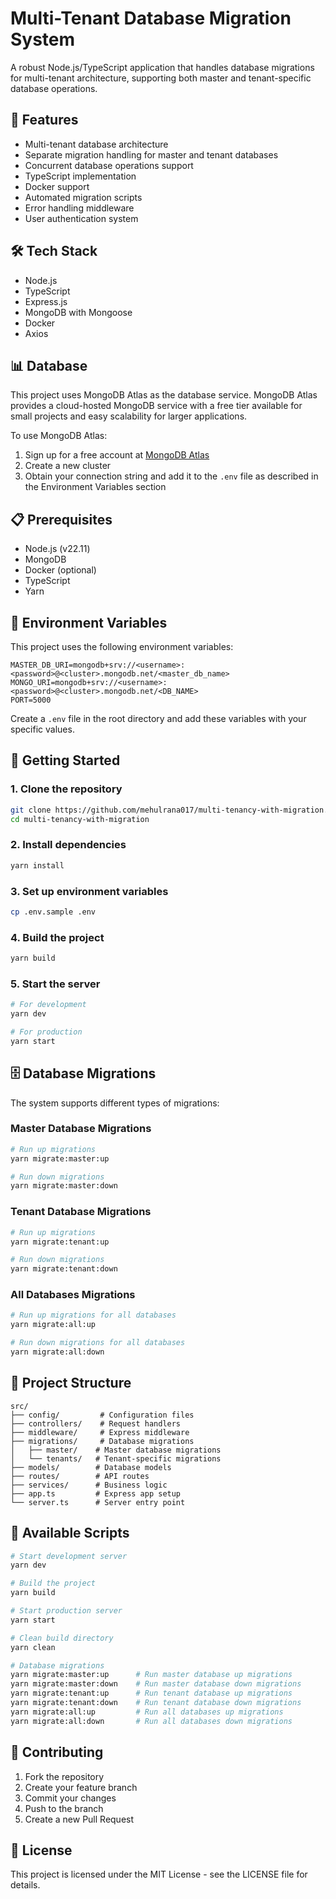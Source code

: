 # Multi-Tenant Database Migration System

A robust Node.js/TypeScript application that handles database migrations for multi-tenant architecture, supporting both master and tenant-specific database operations.

## 🌟 Features

- Multi-tenant database architecture
- Separate migration handling for master and tenant databases
- Concurrent database operations support
- TypeScript implementation
- Docker support
- Automated migration scripts
- Error handling middleware
- User authentication system

## 🛠️ Tech Stack

- Node.js
- TypeScript
- Express.js
- MongoDB with Mongoose
- Docker
- Axios

## 📊 Database

This project uses MongoDB Atlas as the database service. MongoDB Atlas provides a cloud-hosted MongoDB service with a free tier available for small projects and easy scalability for larger applications.

To use MongoDB Atlas:

1. Sign up for a free account at [MongoDB Atlas](https://www.mongodb.com/cloud/atlas)
2. Create a new cluster
3. Obtain your connection string and add it to the `.env` file as described in the Environment Variables section

## 📋 Prerequisites

- Node.js (v22.11)
- MongoDB
- Docker (optional)
- TypeScript
- Yarn

## 🔐 Environment Variables

This project uses the following environment variables:

```env
MASTER_DB_URI=mongodb+srv://<username>:<password>@<cluster>.mongodb.net/<master_db_name>
MONGO_URI=mongodb+srv://<username>:<password>@<cluster>.mongodb.net/<DB_NAME>
PORT=5000
```

Create a `.env` file in the root directory and add these variables with your specific values.

## 🚀 Getting Started

### 1. Clone the repository

```bash
git clone https://github.com/mehulrana017/multi-tenancy-with-migration.git
cd multi-tenancy-with-migration
```

### 2. Install dependencies

```bash
yarn install
```

### 3. Set up environment variables

```bash
cp .env.sample .env
```

### 4. Build the project

```bash
yarn build
```

### 5. Start the server

```bash
# For development
yarn dev

# For production
yarn start
```

## 🗄️ Database Migrations

The system supports different types of migrations:

### Master Database Migrations

```bash
# Run up migrations
yarn migrate:master:up

# Run down migrations
yarn migrate:master:down
```

### Tenant Database Migrations

```bash
# Run up migrations
yarn migrate:tenant:up

# Run down migrations
yarn migrate:tenant:down
```

### All Databases Migrations

```bash
# Run up migrations for all databases
yarn migrate:all:up

# Run down migrations for all databases
yarn migrate:all:down
```

## 📁 Project Structure

```
src/
├── config/         # Configuration files
├── controllers/    # Request handlers
├── middleware/     # Express middleware
├── migrations/     # Database migrations
│   ├── master/    # Master database migrations
│   └── tenants/   # Tenant-specific migrations
├── models/        # Database models
├── routes/        # API routes
├── services/      # Business logic
├── app.ts         # Express app setup
└── server.ts      # Server entry point
```

## 🔧 Available Scripts

```bash
# Start development server
yarn dev

# Build the project
yarn build

# Start production server
yarn start

# Clean build directory
yarn clean

# Database migrations
yarn migrate:master:up      # Run master database up migrations
yarn migrate:master:down    # Run master database down migrations
yarn migrate:tenant:up      # Run tenant database up migrations
yarn migrate:tenant:down    # Run tenant database down migrations
yarn migrate:all:up         # Run all databases up migrations
yarn migrate:all:down       # Run all databases down migrations
```

## 🤝 Contributing

1. Fork the repository
2. Create your feature branch
3. Commit your changes
4. Push to the branch
5. Create a new Pull Request

## 📝 License

This project is licensed under the MIT License - see the LICENSE file for details.
